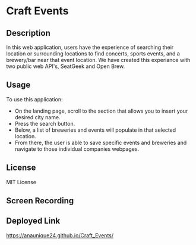 # Craft Events

## Description
In this web application, users have the experience of searching their location or surrounding locations to find concerts, sports events, and a brewery/bar near that event location. We have created this experiance with two public web API's, SeatGeek and Open Brew.

## Usage
To use this application:
- On the landing page, scroll to the section that allows you to insert your desired city name.
- Press the search button.
- Below, a list of breweries and events will populate in that selected location.
- From there, the user is able to save specific events and breweries and navigate to those individual companies webpages.

## License
MIT License

## Screen Recording

## Deployed Link
https://anaunique24.github.io/Craft_Events/
